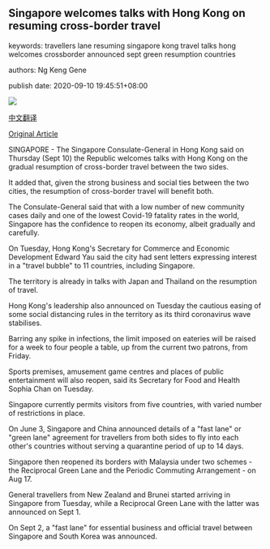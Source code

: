 ## Singapore welcomes talks with Hong Kong on resuming cross-border travel

keywords: travellers lane resuming singapore kong travel talks hong welcomes crossborder announced sept green resumption countries

authors: Ng Keng Gene

publish date: 2020-09-10 19:45:51+08:00

![](https://www.straitstimes.com/sites/default/files/styles/x_large/public/articles/2020/09/10/dw-hk-sg-travel-200910.jpg?itok=EI0nLEml)

[中文翻译](Singapore%20welcomes%20talks%20with%20Hong%20Kong%20on%20resuming%20cross-border%20travel_zh.md)

[Original Article](https://www.straitstimes.com/singapore/singapore-welcomes-talks-with-hong-kong-on-resuming-cross-border-travel)

SINGAPORE - The Singapore Consulate-General in Hong Kong said on Thursday (Sept 10) the Republic welcomes talks with Hong Kong on the gradual resumption of cross-border travel between the two sides.

It added that, given the strong business and social ties between the two cities, the resumption of cross-border travel will benefit both.

The Consulate-General said that with a low number of new community cases daily and one of the lowest Covid-19 fatality rates in the world, Singapore has the confidence to reopen its economy, albeit gradually and carefully.

On Tuesday, Hong Kong's Secretary for Commerce and Economic Development Edward Yau said the city had sent letters expressing interest in a "travel bubble" to 11 countries, including Singapore.

The territory is already in talks with Japan and Thailand on the resumption of travel.

Hong Kong's leadership also announced on Tuesday the cautious easing of some social distancing rules in the territory as its third coronavirus wave stabilises.

Barring any spike in infections, the limit imposed on eateries will be raised for a week to four people a table, up from the current two patrons, from Friday.

Sports premises, amusement game centres and places of public entertainment will also reopen, said its Secretary for Food and Health Sophia Chan on Tuesday.

Singapore currently permits visitors from five countries, with varied number of restrictions in place.

On June 3, Singapore and China announced details of a "fast lane" or "green lane" agreement for travellers from both sides to fly into each other's countries without serving a quarantine period of up to 14 days.

Singapore then reopened its borders with Malaysia under two schemes - the Reciprocal Green Lane and the Periodic Commuting Arrangement - on Aug 17.

General travellers from New Zealand and Brunei started arriving in Singapore from Tuesday, while a Reciprocal Green Lane with the latter was announced on Sept 1.

On Sept 2, a "fast lane" for essential business and official travel between Singapore and South Korea was announced.